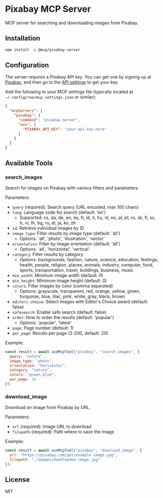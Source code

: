 # Pixabay MCP Server

MCP server for searching and downloading images from Pixabay.

## Installation

```bash
npm install -g @mcp/pixabay-server
```

## Configuration

The server requires a Pixabay API key. You can get one by signing up at [Pixabay](https://pixabay.com/api/docs/), and then go to the [API settings](https://pixabay.com/api/docs/#api_key) to get your key.

Add the following to your MCP settings file (typically located at `~/.config/roo/mcp_settings.json` or similar):

```json
{
  "mcpServers": {
    "pixabay": {
      "command": "pixabay-server",
      "env": {
        "PIXABAY_API_KEY": "your-api-key-here"
      }
    }
  }
}
```

## Available Tools

### search_images

Search for images on Pixabay with various filters and parameters.

Parameters:
- `query` (required): Search query (URL encoded, max 100 chars)
- `lang`: Language code for search (default: 'en')
  - Supported: cs, da, de, en, es, fr, id, it, hu, nl, no, pl, pt, ro, sk, fi, sv, tr, vi, th, bg, ru, el, ja, ko, zh
- `id`: Retrieve individual images by ID
- `image_type`: Filter results by image type (default: 'all')
  - Options: 'all', 'photo', 'illustration', 'vector'
- `orientation`: Filter by image orientation (default: 'all')
  - Options: 'all', 'horizontal', 'vertical'
- `category`: Filter results by category
  - Options: backgrounds, fashion, nature, science, education, feelings, health, people, religion, places, animals, industry, computer, food, sports, transportation, travel, buildings, business, music
- `min_width`: Minimum image width (default: 0)
- `min_height`: Minimum image height (default: 0)
- `colors`: Filter images by color (comma separated)
  - Options: grayscale, transparent, red, orange, yellow, green, turquoise, blue, lilac, pink, white, gray, black, brown
- `editors_choice`: Select images with Editor's Choice award (default: false)
- `safesearch`: Enable safe search (default: false)
- `order`: How to order the results (default: 'popular')
  - Options: 'popular', 'latest'
- `page`: Page number (default: 1)
- `per_page`: Results per page (3-200, default: 20)

Example:
```javascript
const result = await useMcpTool("pixabay", "search_images", {
  query: "nature",
  image_type: "photo",
  orientation: "horizontal",
  category: "nature",
  colors: "green,blue",
  per_page: 10
});
```

### download_image

Download an image from Pixabay by URL.

Parameters:
- `url` (required): Image URL to download
- `filepath` (required): Path where to save the image

Example:
```javascript
const result = await useMcpTool("pixabay", "download_image", {
  url: "https://pixabay.com/get/example-image.jpg",
  filepath: "./images/downloaded-image.jpg"
});
```

## License

MIT